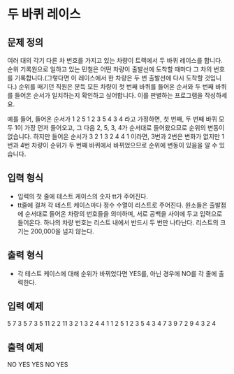 # 두 바퀴 레이스

## 문제 정의

여러 대의 각기 다른 차 번호를 가지고 있는 차량이 트랙에서 두 바퀴 레이스를 합니다. 순위 기록원으로 일하고 있는 민철은 어떤 차량이 출발선에 도착할 때마다 그 차의 번호를 기록합니다.(그렇다면 이 레이스에서 한 차량은 두 번 출발선에 다시 도착할 것입니다.) 순위를 매기던 직원은 문득 모든 차량이 첫 번째 바퀴를 들어온 순서와 두 번째 바퀴를 들어온 순서가 일치하는지 확인하고 싶어합니다. 이를 판별하는 프로그램을 작성하세요.

예를 들어, 들어온 순서가 1 2 5 1 2 3 5 4 3 4 라고 가정하면, 첫 번째, 두 번째 바퀴 모두 1이 가장 먼저 들어오고, 그 다음 2, 5, 3, 4가 순서대로 들어왔으므로 순위의 변동이 없습니다. 하지만 들어온 순서가 3 2 1 3 2 4 4 1 이라면, 3번과 2번은 변화가 없지만 1번과 4번 차량이 순위가 두 번째 바퀴에서 바뀌었으므로 순위에 변동이 있음을 알 수 있습니다.

## 입력 형식

- 입력의 첫 줄에 테스트 케이스의 숫자 tt가 주어진다.
- tt줄에 걸쳐 각 테스트 케이스마다 정수 수열이 리스트로 주어진다. 원소들은 출발점에 순서대로 들어온 차량의 번호들을 의미하며, 서로 공백을 사이에 두고 입력으로 들어온다. 하나의 차량 번호는 리스트 내에서 반드시 두 번만 나타난다. 리스트의 크기는 200,000을 넘지 않는다.

## 출력 형식

- 각 테스트 케이스에 대해 순위가 바뀌었다면 YES를, 아닌 경우에 NO를 각 줄에 출력한다.

## 입력 예제

5
7 3 5 7 3 5
11 2 2 11
3 2 1 3 2 4 4 1
1 2 5 1 2 3 5 4 3 4
7 3 9 7 2 9 4 3 2 4

## 출력 예제

NO
YES
YES
NO
YES